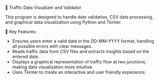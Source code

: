🚦 Traffic Data Visualizer and Validator

This program is designed to handle date validation, CSV data processing, and graphical data visualization using Python and Tkinter.

🔹 Key Features:
- Ensures users enter a valid date in the DD-MM-YYYY format, handling all possible errors with clear messages.
- Reads traffic data from CSV files and extracts insights based on the entered date.
- Displays a graphical representation of traffic flow at two junctions, making data visualization more intuitive.
- Uses Tkinter to create an interactive and user friendly experience.
